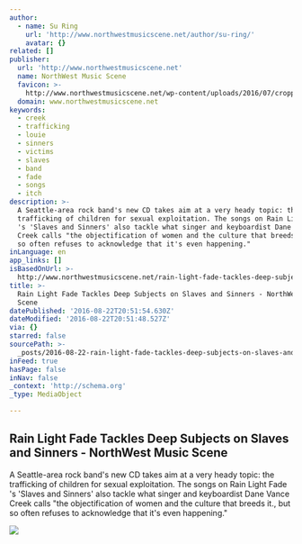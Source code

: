 ```yaml
---
author:
  - name: Su Ring
    url: 'http://www.northwestmusicscene.net/author/su-ring/'
    avatar: {}
related: []
publisher:
  url: 'http://www.northwestmusicscene.net'
  name: NorthWest Music Scene
  favicon: >-
    http://www.northwestmusicscene.net/wp-content/uploads/2016/07/cropped-NWMS-Logo-Square-192x192.jpg
  domain: www.northwestmusicscene.net
keywords:
  - creek
  - trafficking
  - louie
  - sinners
  - victims
  - slaves
  - band
  - fade
  - songs
  - itch
description: >-
  A Seattle-area rock band's new CD takes aim at a very heady topic: the
  trafficking of children for sexual exploitation. The songs on Rain Light Fade
  's 'Slaves and Sinners' also tackle what singer and keyboardist Dane Vance
  Creek calls "the objectification of women and the culture that breeds it., but
  so often refuses to acknowledge that it's even happening."
inLanguage: en
app_links: []
isBasedOnUrl: >-
  http://www.northwestmusicscene.net/rain-light-fade-tackles-deep-subjects-on-slaves-and-sinners/
title: >-
  Rain Light Fade Tackles Deep Subjects on Slaves and Sinners - NorthWest Music
  Scene
datePublished: '2016-08-22T20:51:54.630Z'
dateModified: '2016-08-22T20:51:48.527Z'
via: {}
starred: false
sourcePath: >-
  _posts/2016-08-22-rain-light-fade-tackles-deep-subjects-on-slaves-and-sinners.md
inFeed: true
hasPage: false
inNav: false
_context: 'http://schema.org'
_type: MediaObject

---
```

<article style=""><h1>Rain Light Fade Tackles Deep Subjects on Slaves and Sinners - NorthWest Music Scene</h1><p>A Seattle-area rock band's new CD takes aim at a very heady topic: the trafficking of children for sexual exploitation. The songs on Rain Light Fade 's 'Slaves and Sinners' also tackle what singer and keyboardist Dane Vance Creek calls "the objectification of women and the culture that breeds it., but so often refuses to acknowledge that it's even happening."</p><img src="http://www.northwestmusicscene.net/wp-content/uploads/2015/10/John-Hammond-Flyer1.jpg" /></article>